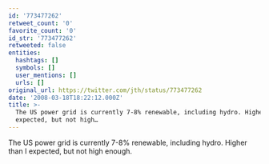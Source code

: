 ```yaml
---
id: '773477262'
retweet_count: '0'
favorite_count: '0'
id_str: '773477262'
retweeted: false
entities:
  hashtags: []
  symbols: []
  user_mentions: []
  urls: []
original_url: https://twitter.com/jth/status/773477262
date: '2008-03-18T18:22:12.000Z'
title: >-
  The US power grid is currently 7-8% renewable, including hydro. Higher than I
  expected, but not high…
---
```


The US power grid is currently 7-8% renewable, including hydro. Higher than I expected, but not high enough.